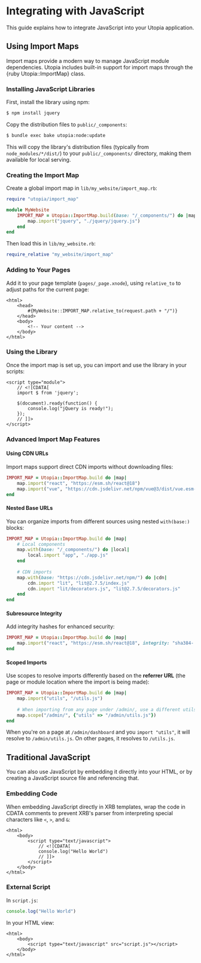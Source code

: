 # Integrating with JavaScript

This guide explains how to integrate JavaScript into your Utopia application.

## Using Import Maps

Import maps provide a modern way to manage JavaScript module dependencies. Utopia includes built-in support for import maps through the {ruby Utopia::ImportMap} class.

### Installing JavaScript Libraries

First, install the library using npm:

```bash
$ npm install jquery
```

Copy the distribution files to `public/_components`:

```bash
$ bundle exec bake utopia:node:update
```

This will copy the library's distribution files (typically from `node_modules/*/dist/`) to your `public/_components/` directory, making them available for local serving.

### Creating the Import Map

Create a global import map in `lib/my_website/import_map.rb`:

```ruby
require "utopia/import_map"

module MyWebsite
	IMPORT_MAP = Utopia::ImportMap.build(base: "/_components/") do |map|
		map.import("jquery", "./jquery/jquery.js")
	end
end
```

Then load this in `lib/my_website.rb`:

```ruby
require_relative "my_website/import_map"
```

### Adding to Your Pages

Add it to your page template (`pages/_page.xnode`), using `relative_to` to adjust paths for the current page:

```xrb
<html>
	<head>
		#{MyWebsite::IMPORT_MAP.relative_to(request.path + "/")}
	</head>
	<body>
		<!-- Your content -->
	</body>
</html>
```

### Using the Library

Once the import map is set up, you can import and use the library in your scripts:

```xrb
<script type="module">
	// <![CDATA[
	import $ from 'jquery';
	
	$(document).ready(function() {
		console.log("jQuery is ready!");
	});
	// ]]>
</script>
```


### Advanced Import Map Features

#### Using CDN URLs

Import maps support direct CDN imports without downloading files:

```ruby
IMPORT_MAP = Utopia::ImportMap.build do |map|
	map.import("react", "https://esm.sh/react@18")
	map.import("vue", "https://cdn.jsdelivr.net/npm/vue@3/dist/vue.esm-browser.js")
end
```

#### Nested Base URLs

You can organize imports from different sources using nested `with(base:)` blocks:

```ruby
IMPORT_MAP = Utopia::ImportMap.build do |map|
	# Local components
	map.with(base: "/_components/") do |local|
		local.import "app", "./app.js"
	end
	
	# CDN imports
	map.with(base: "https://cdn.jsdelivr.net/npm/") do |cdn|
		cdn.import "lit", "lit@2.7.5/index.js"
		cdn.import "lit/decorators.js", "lit@2.7.5/decorators.js"
	end
end
```

#### Subresource Integrity

Add integrity hashes for enhanced security:

```ruby
IMPORT_MAP = Utopia::ImportMap.build do |map|
	map.import("react", "https://esm.sh/react@18", integrity: "sha384-...")
end
```

#### Scoped Imports

Use scopes to resolve imports differently based on the **referrer URL** (the page or module location where the import is being made):

```ruby
IMPORT_MAP = Utopia::ImportMap.build do |map|
	map.import("utils", "/utils.js")
	
	# When importing from any page under /admin/, use a different utils module
	map.scope("/admin/", {"utils" => "/admin/utils.js"})
end
```

When you're on a page at `/admin/dashboard` and you `import "utils"`, it will resolve to `/admin/utils.js`. On other pages, it resolves to `/utils.js`.

## Traditional JavaScript

You can also use JavaScript by embedding it directly into your HTML, or by creating a JavaScript source file and referencing that.

### Embedding Code

When embedding JavaScript directly in XRB templates, wrap the code in CDATA comments to prevent XRB's parser from interpreting special characters like `<`, `>`, and `&`:

```xrb
<html>
	<body>
		<script type="text/javascript">
			// <![CDATA[
			console.log("Hello World")
			// ]]>
		</script>
	</body>
</html>
```

### External Script

In `script.js`:

```javascript
console.log("Hello World")
```

In your HTML view:

```xrb
<html>
	<body>
		<script type="text/javascript" src="script.js"></script>
	</body>
</html>
```
